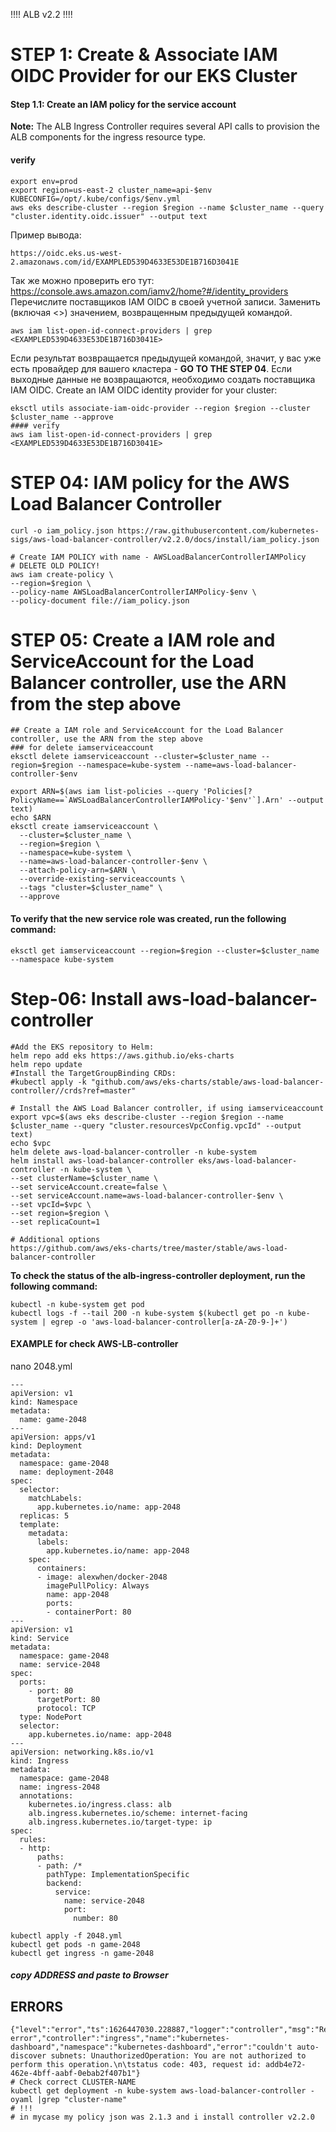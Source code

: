 !!!! ALB v2.2 !!!!
# STEP 1: Create & Associate IAM OIDC Provider for our EKS Cluster
#### Step 1.1: Create an IAM policy for the service account 
**Note:** The ALB Ingress Controller requires several API calls to provision the ALB components for the ingress resource type. 
#### verify
```
export env=prod
export region=us-east-2 cluster_name=api-$env KUBECONFIG=/opt/.kube/configs/$env.yml
aws eks describe-cluster --region $region --name $cluster_name --query "cluster.identity.oidc.issuer" --output text
```
Пример вывода:
```
https://oidc.eks.us-west-2.amazonaws.com/id/EXAMPLED539D4633E53DE1B716D3041E
```
Так же можно проверить его тут:    
https://console.aws.amazon.com/iamv2/home?#/identity_providers
Перечислите поставщиков IAM  OIDC в своей учетной записи. Заменить <EXAMPLED539D4633E53DE1B716D3041E>(включая <>) значением, возвращенным предыдущей командой.
```
aws iam list-open-id-connect-providers | grep <EXAMPLED539D4633E53DE1B716D3041E>
```
Если результат возвращается предыдущей командой, значит, у вас уже есть провайдер для вашего кластера - **GO TO THE STEP 04**. Если выходные данные не возвращаются, необходимо создать поставщика IAM  OIDC.
Create an IAM OIDC identity provider for your cluster:
```
eksctl utils associate-iam-oidc-provider --region $region --cluster $cluster_name --approve
#### verify
aws iam list-open-id-connect-providers | grep <EXAMPLED539D4633E53DE1B716D3041E>
``` 
# STEP 04:  IAM policy for the AWS Load Balancer Controller
```
curl -o iam_policy.json https://raw.githubusercontent.com/kubernetes-sigs/aws-load-balancer-controller/v2.2.0/docs/install/iam_policy.json
```
```
# Create IAM POLICY with name - AWSLoadBalancerControllerIAMPolicy
# DELETE OLD POLICY!
aws iam create-policy \
--region=$region \
--policy-name AWSLoadBalancerControllerIAMPolicy-$env \
--policy-document file://iam_policy.json
```
# STEP 05:  Create a IAM role and ServiceAccount for the Load Balancer controller, use the ARN from the step above
```
## Create a IAM role and ServiceAccount for the Load Balancer controller, use the ARN from the step above
### for delete iamserviceaccount
eksctl delete iamserviceaccount --cluster=$cluster_name --region=$region --namespace=kube-system --name=aws-load-balancer-controller-$env

export ARN=$(aws iam list-policies --query 'Policies[?PolicyName==`AWSLoadBalancerControllerIAMPolicy-'$env'`].Arn' --output text)
echo $ARN
eksctl create iamserviceaccount \
  --cluster=$cluster_name \
  --region=$region \
  --namespace=kube-system \
  --name=aws-load-balancer-controller-$env \
  --attach-policy-arn=$ARN \
  --override-existing-serviceaccounts \
  --tags "cluster=$cluster_name" \
  --approve
```
####  To verify that the new service role was created, run the following command:
```
eksctl get iamserviceaccount --region=$region --cluster=$cluster_name --namespace kube-system
```
# Step-06: Install aws-load-balancer-controller
```
#Add the EKS repository to Helm:
helm repo add eks https://aws.github.io/eks-charts
helm repo update
#Install the TargetGroupBinding CRDs:
#kubectl apply -k "github.com/aws/eks-charts/stable/aws-load-balancer-controller//crds?ref=master"

# Install the AWS Load Balancer controller, if using iamserviceaccount
export vpc=$(aws eks describe-cluster --region $region --name $cluster_name --query "cluster.resourcesVpcConfig.vpcId" --output text)
echo $vpc
helm delete aws-load-balancer-controller -n kube-system
helm install aws-load-balancer-controller eks/aws-load-balancer-controller -n kube-system \
--set clusterName=$cluster_name \
--set serviceAccount.create=false \
--set serviceAccount.name=aws-load-balancer-controller-$env \
--set vpcId=$vpc \
--set region=$region \
--set replicaCount=1

# Additional options
https://github.com/aws/eks-charts/tree/master/stable/aws-load-balancer-controller
```
**To check the status of the  **alb-ingress-controller**  deployment, run the following command:**
```
kubectl -n kube-system get pod
kubectl logs -f --tail 200 -n kube-system $(kubectl get po -n kube-system | egrep -o 'aws-load-balancer-controller[a-zA-Z0-9-]+')
```
#### EXAMPLE for check AWS-LB-controller
nano 2048.yml
```
---
apiVersion: v1
kind: Namespace
metadata:
  name: game-2048
---
apiVersion: apps/v1
kind: Deployment
metadata:
  namespace: game-2048
  name: deployment-2048
spec:
  selector:
    matchLabels:
      app.kubernetes.io/name: app-2048
  replicas: 5
  template:
    metadata:
      labels:
        app.kubernetes.io/name: app-2048
    spec:
      containers:
      - image: alexwhen/docker-2048
        imagePullPolicy: Always
        name: app-2048
        ports:
        - containerPort: 80
---
apiVersion: v1
kind: Service
metadata:
  namespace: game-2048
  name: service-2048
spec:
  ports:
    - port: 80
      targetPort: 80
      protocol: TCP
  type: NodePort
  selector:
    app.kubernetes.io/name: app-2048
---
apiVersion: networking.k8s.io/v1
kind: Ingress
metadata:
  namespace: game-2048
  name: ingress-2048
  annotations:
    kubernetes.io/ingress.class: alb
    alb.ingress.kubernetes.io/scheme: internet-facing
    alb.ingress.kubernetes.io/target-type: ip
spec:
  rules:
  - http:
      paths:
      - path: /*
        pathType: ImplementationSpecific
        backend:
          service:
            name: service-2048
            port: 
              number: 80
```
```
kubectl apply -f 2048.yml
kubectl get pods -n game-2048
kubectl get ingress -n game-2048
```
##### copy ADDRESS and paste to Browser

## ERRORS
```
{"level":"error","ts":1626447030.228887,"logger":"controller","msg":"Reconciler error","controller":"ingress","name":"kubernetes-dashboard","namespace":"kubernetes-dashboard","error":"couldn't auto-discover subnets: UnauthorizedOperation: You are not authorized to perform this operation.\n\tstatus code: 403, request id: addb4e72-462e-4bff-aabf-0ebab2f407b1"}
# Check correct CLUSTER-NAME
kubectl get deployment -n kube-system aws-load-balancer-controller -oyaml |grep "cluster-name"
# !!!  
# in mycase my policy json was 2.1.3 and i install controller v2.2.0
  ```
